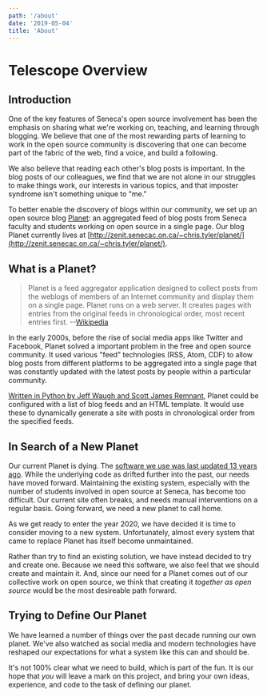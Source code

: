 ```yaml
---
path: '/about'
date: '2019-05-04'
title: 'About'
---
```


# Telescope Overview

## Introduction

One of the key features of Seneca's open source involvement has been the
emphasis on sharing what we're working on, teaching, and learning through blogging.
We believe that one of the most rewarding parts of learning to work in the
open source community is discovering that one can become part of the fabric
of the web, find a voice, and build a following.

We also believe that reading each other's blog posts is important. In the blog
posts of our colleagues, we find that we are not alone in our struggles to make
things work, our interests in various topics, and that imposter syndrome isn't
something unique to "me."

To better enable the discovery of blogs within our community, we set up an open
source blog [Planet](<https://en.wikipedia.org/wiki/Planet_(software)>): an aggregated
feed of blog posts from Seneca faculty and students working on open source in a
single page. Our blog Planet currently lives at [http://zenit.senecac.on.ca/~chris.tyler/planet/](http://zenit.senecac.on.ca/~chris.tyler/planet/).

## What is a Planet?

> Planet is a feed aggregator application designed to collect posts from the weblogs of members of an Internet community and display them on a single page. Planet runs on a web server. It creates pages with entries from the original feeds in chronological order, most recent entries first. --[Wikipedia](<https://en.wikipedia.org/wiki/Planet_(software)>)

In the early 2000s, before the rise of social media apps like Twitter and Facebook,
Planet solved a important problem in the free and open source community. It used
various "feed" technologies (RSS, Atom, CDF) to allow blog posts from different
platforms to be aggregated into a single page that was constantly updated with
the latest posts by people within a particular community.

[Written in Python by Jeff Waugh and Scott James Remnant](https://people.gnome.org/~jdub/bzr/planet/devel/trunk/),
Planet could be configured with a list of blog feeds and an HTML template. It would
use these to dynamically generate a site with posts in chronological order from
the specified feeds.

## In Search of a New Planet

Our current Planet is dying. The [software we use was last updated 13 years ago](https://people.gnome.org/~jdub/bzr/planet/devel/trunk/).
While the underlying code as drifted further into the past, our needs have moved
forward. Maintaining the existing system, especially with the number of students
involved in open source at Seneca, has become too difficult. Our current site
often breaks, and needs manual interventions on a regular basis. Going forward,
we need a new planet to call home.

As we get ready to enter the year 2020, we have decided it is time to consider moving to
a new system. Unfortunately, almost every system that came to replace Planet has
itself become unmaintained.

Rather than try to find an existing solution, we have instead decided to try and
create one. Because we need this software, we also feel that we should
create and maintain it. And, since our need for a Planet comes out of our
collective work on open source, we think that creating it _together as open source_
would be the most desireable path forward.

## Trying to Define Our Planet

We have learned a number of things over the past decade running our own planet.
We've also watched as social media and modern technologies have reshaped our
expectations for what a system like this can and should be.

It's not 100% clear what we need to build, which is part of the fun. It is our
hope that _you_ will leave a mark on this project, and bring your own ideas,
experience, and code to the task of defining our planet.
